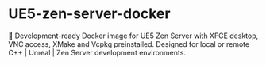 # UE5-zen-server-docker
🐳 Development-ready Docker image for UE5 Zen Server with XFCE desktop, VNC access, XMake and Vcpkg preinstalled. Designed for local or remote C++ | Unreal | Zen Server development environments.
